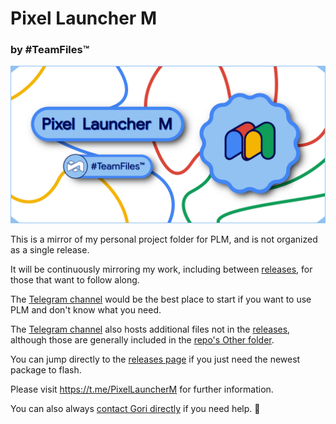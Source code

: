 # Pixel Launcher M

### by #TeamFiles™

![Pixel Launcher M](/Other/Images/Banners/plm_banner.png)

This is a mirror of my personal project folder for PLM, and is not organized as a single release.

It will be continuously mirroring my work, including between [releases](https://github.com/TeamFiles/PixelLauncherM/releases), for those that want to follow along.

The [Telegram channel](https://t.me/PixelLauncherM) would be the best place to start if you want to use PLM and don't know what you need.

The [Telegram channel](https://t.me/PixelLauncherM) also hosts additional files not in the [releases](https://github.com/TeamFiles/PixelLauncherM/releases), although those are generally included in the [repo's Other folder](/Other).

You can jump directly to the [releases page](https://github.com/TeamFiles/PixelLauncherM/releases) if you just need the newest package to flash.

Please visit https://t.me/PixelLauncherM for further information.

You can also always [contact Gori directly](https://t.me/GoriLovesYou) if you need help. 💚️

